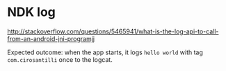 # NDK log

<http://stackoverflow.com/questions/5465941/what-is-the-log-api-to-call-from-an-android-jni-programjj>

Expected outcome: when the app starts, it logs `hello world` with tag `com.cirosantilli` once to the logcat.
